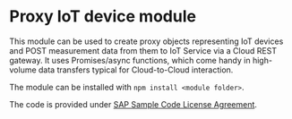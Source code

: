 # Proxy IoT device module

This module can be used to create proxy objects representing IoT devices
and POST measurement data from them to IoT Service via a Cloud REST gateway.
It uses Promises/async functions, which come handy in high-volume data transfers
typical for Cloud-to-Cloud interaction.

The module can be installed with `npm install <module folder>`.

The code is provided under [SAP Sample Code License Agreement](./LICENSE).